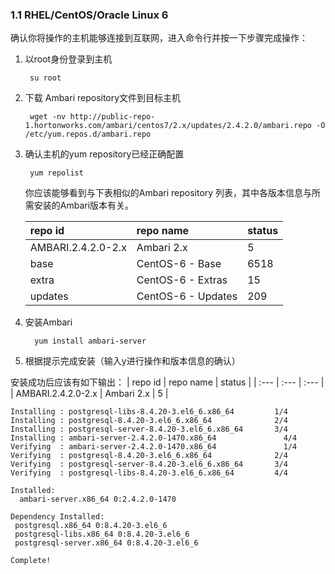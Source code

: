 ### 1.1 RHEL/CentOS/Oracle Linux 6

确认你将操作的主机能够连接到互联网，进入命令行并按一下步骤完成操作：

1. 以root身份登录到主机

   ```
    su root
   ```

2. 下载 Ambari repository文件到目标主机

   ```
    wget -nv http://public-repo-1.hortonworks.com/ambari/centos7/2.x/updates/2.4.2.0/ambari.repo -O /etc/yum.repos.d/ambari.repo

   ```

3. 确认主机的yum repository已经正确配置

   ```
    yum repolist
   ```

   你应该能够看到与下表相似的Ambari repository 列表，其中各版本信息与所需安装的Ambari版本有关。

   | repo id | repo name | status |
   | :--- | :--- | :--- |
   | AMBARI.2.4.2.0-2.x | Ambari 2.x | 5 |
   | base | CentOS-6 - Base | 6518 |
   | extra | CentOS-6 - Extras | 15 |
   | updates | CentOS-6 - Updates | 209 |

1. 安装Ambari

   ```
     yum install ambari-server
   ```

2. 根据提示完成安装（输入y进行操作和版本信息的确认）
 
 安装成功后应该有如下输出：
| repo id | repo name | status |
| :--- | :--- | :--- |
| AMBARI.2.4.2.0-2.x | Ambari 2.x | 5 |

   ```
   Installing : postgresql-libs-8.4.20-3.el6_6.x86_64         1/4
   Installing : postgresql-8.4.20-3.el6_6.x86_64              2/4
   Installing : postgresql-server-8.4.20-3.el6_6.x86_64       3/4
   Installing : ambari-server-2.4.2.0-1470.x86_64               4/4
   Verifying  : ambari-server-2.4.2.0-1470.x86_64               1/4
   Verifying  : postgresql-8.4.20-3.el6_6.x86_64              2/4
   Verifying  : postgresql-server-8.4.20-3.el6_6.x86_64       3/4
   Verifying  : postgresql-libs-8.4.20-3.el6_6.x86_64         4/4

   Installed:
     ambari-server.x86_64 0:2.4.2.0-1470

   Dependency Installed:
    postgresql.x86_64 0:8.4.20-3.el6_6           
    postgresql-libs.x86_64 0:8.4.20-3.el6_6        
    postgresql-server.x86_64 0:8.4.20-3.el6_6

   Complete!
```



